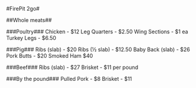 #FirePit 2go#

##Whole meats##

###Poultry###
Chicken - $12
Leg Quarters - $2.50
Wing Sections - $1 ea
Turkey Legs - $6.50

###Pig###
Ribs (slab) - $20
Ribs (½ slab) - $12.50
Baby Back (slab) - $26
Pork Butts - $20
Smoked Ham              $40

###Beef###
Ribs (slab) - $27
Brisket - $11 per pound                 

###By the pound###
Pulled Pork - $8
Brisket - $11
